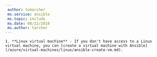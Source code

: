 ```yaml
---
 author: tomarcher
 ms.service: ansible
 ms.topic: include
 ms.date: 08/22/2018
 ms.author: tarcher
---
```


    1. **Linux virtual machine** - If you don't have access to a Linux virtual machine, you can [create a virtual machine with Ansible](/azure/virtual-machines/linux/ansible-create-vm.md).